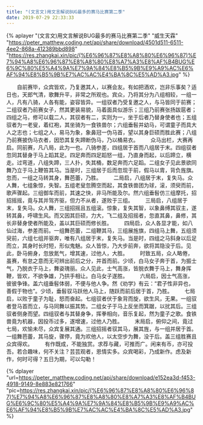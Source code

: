 ```yaml
---
title: "(文言文)用文言解说BUG最多的赛马比赛第二季"
date: 2019-07-29 22:33:33
---
```

{% aplayer "(文言文)用文言解说BUG最多的赛马比赛第二季" "威生天霖" "https://peter_matthew.coding.net/api/share/download/4501d511-6511-4ee2-868a-412389bbd898"  "https://res.zhangkai.xin/pic/(%E6%96%87%E8%A8%80%E6%96%87)%E7%94%A8%E6%96%87%E8%A8%80%E8%A7%A3%E8%AF%B4BUG%E6%9C%80%E5%A4%9A%E7%9A%84%E8%B5%9B%E9%A9%AC%E6%AF%94%E8%B5%9B%E7%AC%AC%E4%BA%8C%E5%AD%A3.jpg" %}

&emsp;&emsp;自前赛毕，众宾皆欢，乃复邀其人，以赛会友。有如把酒欢，岂非乐事矣？适日也，天郎气清，歌舞升平，非常之所观也。宾众，乃将其分为八组相较，一组一人，凡有八骑，人各有能，姿容皆异。一组驭者乃受复邀之人，与马皆同于前赛；二组驭者乃前赛女子，然其更装易貌，马着面具似游乐；三组乃前赛张扬跋扈者；四组之马，修可以载二人，其驭者有二，实则为一，坐于后者乃替身使者也；五组驭者为一老叟，着红袍，其坐骑为一食铁兽尔；六组垂髫并幼马，可谓童子而具大人之志也；七组之人，易马为象，象鼻冠一伪马首，望以其身巨硕而胜此赛；八组乃前赛披伪马衣者，因恐其复失蹄断伪马，乃以桶易衣。
&emsp;&emsp;众马出栏，大赛再启。同前赛，凡八局，此为一也。八骑参差，四组居于首而八组居于末。四组驭者忽同其替身于马上蹈其足。四足奔而四足蹈怒一组，乃直身而起，以后蹄立，横走。过弯道，八组失蹄，三人扑，失其桶，数足奔而六足蹈。二组女子见此景欲同舞乃立于马上鞭笞其马。当是时，三组居于后而忽现于前，假马以胄，背负旌旗。忽而，一组之马转其身，舞芭蕾，乃胜。
&emsp;&emsp;二局启，八组居于末，复失马。众人舞，七组象惊，失智。五组老叟忽腾空而起，其食铁兽团为球，滚，须臾而前，歌声骤起。三组御车而前，其速之快，非马所能及尔。然六组垂髫仿三组摩托，招招摇摇，竟与其并驾齐驱，但力不从者，遂败于三组。
&emsp;&emsp;三局启，八组居于末，复失马。众人舞，三组招摇且五组滚。惊象，复失其智，以象鼻缚其驭主，遂转其鼻，呼啸生风。而又因其巨硕，力大，飞二组及招摇者，忽直其鼻，鼻修，其长非替身使者所能及，盖以其巨硕而修长胜。
&emsp;&emsp;四局启，众人各显才能，如八仙过海，参差而前。一组舞芭蕾，二组鞭其马，三组展旌旗，四组马上舞，五组须臾前，六组七组并驱奔，唯有八组居于末，复失马。当是时，四组之马斜身以后足而立，其身时长时短，形似鬼魅。众人皆惊，乃大步前奔，欲将其隐没于后。见此，卧马俯身，忽放氮气，增其速，过他人，大胜。
&emsp;&emsp;时致五局，众人略倦，虽赛，有怠之意而无可辨出前后之分，并首而前。少顷，白马女子奔于首，为振士气，乃脱衣于马上，舞姿瑰丽。众人见此，士气高涨，皆脱衣舞于马上，舞身挥鞭，皆欢，不欲争雄，乃拱手相让。白马女子遂胜。
&emsp;&emsp;六局启，因士气高涨，彼彼争锋。盖六组垂髫体弱，不便与他人争。然《劝学》有云：“君子性非异也，善假于物也”。少顷，垂髫驭马跃他人马上，随跃而前后居于首，乃胜。
&emsp;&emsp;七局启，以败于童子为耻，怒而奋起。七组驭者伏于象背而旋，欲生风，无果。一组驭者登马首而立，与马同舞以振其势。二组女子于马上反坐而箕踞，以扰其后。三组驭者侧身而望。四组驭者与其替身争，挥拳相向，音乐复起，然为童子之歌。食铁兽竟为机器，因投币过多，遂增速，过他人乃胜。
&emsp;&emsp;末局启，俯仰之间，竟过七局，欢愉未尽，众宾复展其通。三组招摇者驭其马，展其旌，与一组并居于首。一组舞芭蕾，其马旋，骤停，竟为欢他人，以太空步为舞，没于后。盖三组胜赛且众宾得欢。
&emsp;&emsp;有作既成，不能独赏。求荐与藏，可推而广。闲来有币，亦可投吾。若合趣味，何不关注？芸芸观者，恩情实多。众宾喝彩，乃成新作。虑及新作，何时可得？五日为期，可以勾勒！

{% dplayer "url=https://peter_matthew.coding.net/api/share/download/e152ea3d-f453-4918-9149-8e883e821766" "pic=https://res.zhangkai.xin/pic/(%E6%96%87%E8%A8%80%E6%96%87)%E7%94%A8%E6%96%87%E8%A8%80%E8%A7%A3%E8%AF%B4BUG%E6%9C%80%E5%A4%9A%E7%9A%84%E8%B5%9B%E9%A9%AC%E6%AF%94%E8%B5%9B%E7%AC%AC%E4%BA%8C%E5%AD%A3.jpg" %}
